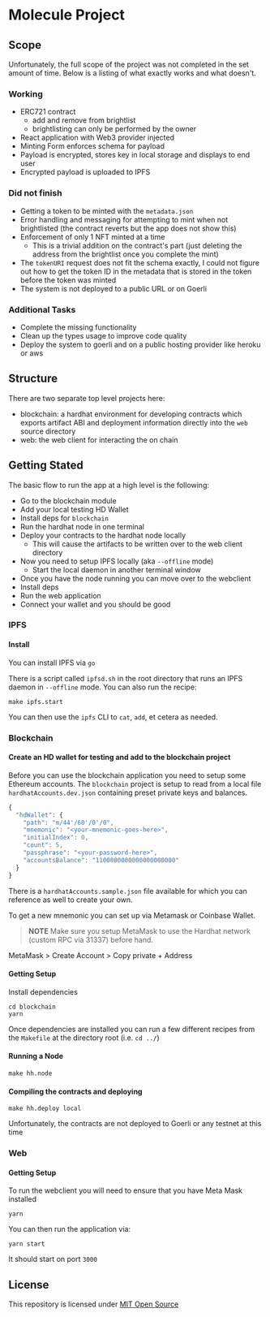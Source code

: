 # Molecule Project
## Scope
Unfortunately, the full scope of the project was not completed in the set amount of time. Below is a listing of what exactly works and what doesn't.

### Working 
- ERC721 contract 
	- add and remove from brightlist 
	- brightlisting can only be performed by the owner
- React application with Web3 provider injected 
- Minting Form enforces schema for payload
- Payload is encrypted, stores key in local storage and displays to end user
- Encrypted payload is uploaded to IPFS 

### Did not finish
- Getting a token to be minted with the `metadata.json`
- Error handling and messaging for attempting to mint when not brightlisted (the contract reverts but the app does not show this)
- Enforcement of only 1 NFT minted at a time
	- This is a trivial addition on the contract's part (just deleting the address from the brightlist once you complete the mint)
- The `tokenURI` request does not fit the schema exactly, I could not figure out how to get the token ID in the metadata that is stored in the token before the token was minted 
- The system is not deployed to a public URL or on Goerli

### Additional Tasks 
- Complete the missing functionality 
- Clean up the types usage to improve code quality
- Deploy the system to goerli and on a public hosting provider like heroku or aws 

## Structure
There are two separate top level projects here:

* blockchain: a hardhat environment for developing contracts which exports artifact ABI and deployment information directly into the `web` source directory
* web: the web client for interacting the on chain

## Getting Stated 
The basic flow to run the app at a high level is the following:
- Go to the blockchain module
- Add your local testing HD Wallet
- Install deps for `blockchain`
- Run the hardhat node in one terminal
- Deploy your contracts to the hardhat node locally 
	- This will cause the artifacts to be written over to the web client directory
- Now you need to setup IPFS locally (aka `--offline` mode)
	- Start the local daemon in another terminal window
- Once you have the node running you can move over to the webclient
- Install deps
- Run the web application
- Connect your wallet and you should be good

### IPFS 
#### Install 
You can install IPFS via `go` 

There is a script called `ipfsd.sh` in the root directory that runs an IPFS daemon in `--offline` mode. You can also run the recipe:

```
make ipfs.start
```

You can then use the `ipfs` CLI to `cat`, `add`, et cetera as needed. 

### Blockchain
#### Create an HD wallet for testing and add to the blockchain project
Before you can use the blockchain application you need to setup some Ethereum accounts. The `blockchain` project is setup to read from a local file `hardhatAccounts.dev.json` containing preset private keys and balances.

```javascript
{
  "hdWallet": {
    "path": "m/44'/60'/0'/0",
    "mnemonic": "<your-mnemonic-goes-here>",
    "initialIndex": 0,
    "count": 5,
    "passphrase": "<your-password-here>",
    "accountsBalance": "1100000000000000000000"
  }
}
```

There is a `hardhatAccounts.sample.json` file available for which you can reference as well to create your own.

To get a new mnemonic you can set up via Metamask or Coinbase Wallet.

> **NOTE** Make sure you setup MetaMask to use the Hardhat network (custom RPC via 31337) before hand.

MetaMask > Create Account > Copy private + Address

#### Getting Setup
Install dependencies 
```
cd blockchain 
yarn 
```
Once dependencies are installed you can run a few different recipes from the `Makefile` at the directory root (i.e. `cd ../`)

#### Running a Node
```
make hh.node
```

#### Compiling the contracts and deploying
```
make hh.deploy local
```

Unfortunately, the contracts are not deployed to Goerli or any testnet at this time

### Web
#### Getting Setup
To run the webclient you will need to ensure that you have Meta Mask installed
```
yarn 
```

You can then run the application via:
```
yarn start
```

It should start on port `3000`

## License
This repository is licensed under [MIT Open Source](https://opensource.org/licenses/MIT)

